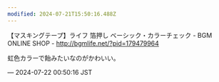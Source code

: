 ```yaml
---
modified: 2024-07-21T15:50:16.488Z
---
```


<p>【マスキングテープ】ライフ 箔押し ベーシック・カラーチェック - BGM ONLINE SHOP - <a href="http://bgmlife.net/?pid=179479964" target="_blank" rel="nofollow noopener noreferrer" translate="no"><span class="invisible">http://</span><span class="">bgmlife.net/?pid=179479964</span><span class="invisible"></span></a></p><p>虹色カラーで飴みたいなのがかわいい。</p>

&mdash; 2024-07-22 00:50:16 JST

<!-- Original URL: https://mastodon.social/@sakuramochi0/112825271352489920-->
